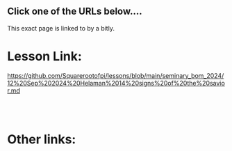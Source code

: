 ## Click one of the URLs below....

This exact page is linked to by a bitly.

# Lesson Link: 

https://github.com/Squarerootofpi/lessons/blob/main/seminary_bom_2024/12%20Sep%202024%20Helaman%2014%20signs%20of%20the%20savior.md



<br>

<br>

# Other links:

